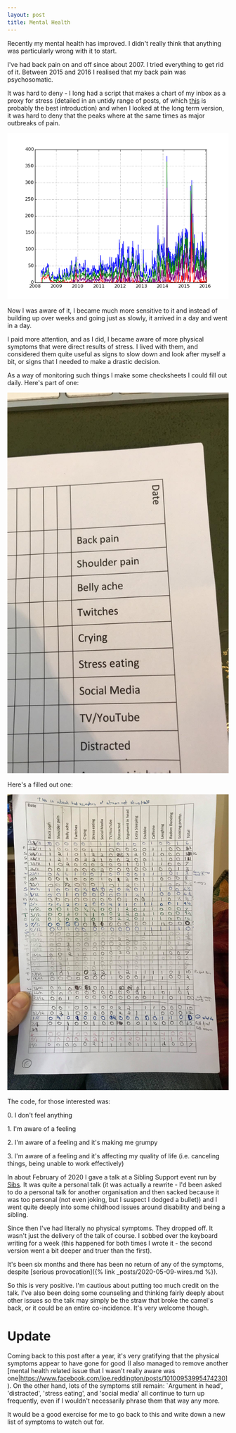 ```yaml
---
layout: post
title: Mental Health
---
```


Recently my mental health has improved. I didn't really think that anything was particularly wrong with it to start. 

I've had back pain on and off since about 2007. I tried everything to get rid of it. Between 2015 and 2016 I realised that my back pain was psychosomatic. 

It was hard to deny - I long had a script that makes a chart of my inbox as a proxy for stress (detailed in an untidy range of posts, of which [this](http://joereddington.com/1310/2013/11/18/some-details-on-stress-graphs-almost-and-faq/) is probably the best introduction) and when I looked at the long term version, it was hard to deny that the peaks where at the same times as major outbreaks of pain. 


<IMG SRC="/assets/images/2020-05-20-resultsAll.png">

Now I was aware of it, I became much more sensitive to it and instead of building up over weeks and going just as slowly, it arrived in a day and went in a day. 

I paid more attention, and as I did, I became aware of more physical symptoms that were direct results of stress.   I lived with them, and considered them quite useful as signs to slow down and look after myself a bit, or signs that I needed to make a drastic decision. 

As a way of monitoring such things I make some checksheets I could fill out daily. Here's part of one: 

<IMG SRC="/assets/images/2020-05-20-checklist.jpg">

Here's a filled out one: 

<IMG SRC="/assets/images/2020-05-20-checklistfull.jpg">

The code, for those interested was: 

0\. I don't feel anything 

1\. I'm aware of a feeling 

2\. I'm aware of a feeling and it's making me grumpy 

3\. I'm aware of a feeling and it's affecting my quality of life (i.e. canceling things, being unable to work effectively) 

In about February of 2020 I gave a talk at a Sibling Support event run by [Sibs](https://www.sibs.org.uk/). It was quite a personal talk (it was actually a rewrite - I'd been asked to do a personal talk for another organisation and then sacked because it was too personal (not even joking, but I suspect I dodged a bullet)) and I went quite deeply into some childhood issues around disability and being a sibling. 

Since then I've had literally no physical symptoms. They dropped off.  It wasn't just the delivery of the talk of course.  I sobbed over the keyboard writing for a week (this happened for both times I wrote it - the second version went a bit deeper and truer than the first). 

It's been six months and there has been no return of any of the symptoms, despite [serious provocation]({% link _posts/2020-05-09-wires.md %}). 


So this is very positive. I'm cautious about putting too much credit on the talk. I've also been doing some counseling and thinking fairly deeply about other issues so the talk may simply be the straw that broke the camel's back, or it could be an entire co-incidence. It's very welcome though.  
 
# Update 
Coming back to this post after a year, it's very gratifying that the physical symptoms appear to have gone for good (I also managed to remove another [mental health related issue that I wasn't really aware was one|https://www.facebook.com/joe.reddington/posts/10100953995474230]). On the other hand, lots of the symptoms still remain: `Argument in head', 'distracted', 'stress eating', and 'social media' all continue to turn up frequently, even if I wouldn't necessarily phrase them that way any more. 

It would be a good exercise for me to go back to this and write down a new list of symptoms to watch out for. 






